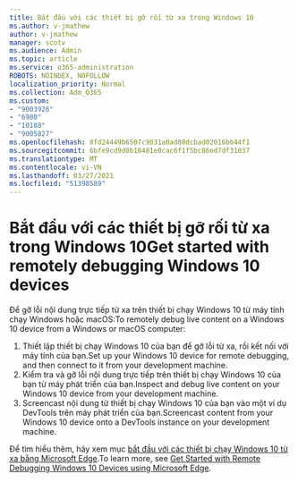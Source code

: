 ```yaml
---
title: Bắt đầu với các thiết bị gỡ rối từ xa trong Windows 10
ms.author: v-jmathew
author: v-jmathew
manager: scotv
ms.audience: Admin
ms.topic: article
ms.service: o365-administration
ROBOTS: NOINDEX, NOFOLLOW
localization_priority: Normal
ms.collection: Adm_O365
ms.custom:
- "9003926"
- "6980"
- "10188"
- "9005827"
ms.openlocfilehash: 8fd24449b6507c9031a0ad88dcbad02016b644f1
ms.sourcegitcommit: 6bfe9cd9d0b18481e0cac6f1f5bc86ed7df31037
ms.translationtype: MT
ms.contentlocale: vi-VN
ms.lasthandoff: 03/27/2021
ms.locfileid: "51398589"
---
```

# <a name="get-started-with-remotely-debugging-windows-10-devices"></a><span data-ttu-id="09a42-102">Bắt đầu với các thiết bị gỡ rối từ xa trong Windows 10</span><span class="sxs-lookup"><span data-stu-id="09a42-102">Get started with remotely debugging Windows 10 devices</span></span>

<span data-ttu-id="09a42-103">Để gỡ lỗi nội dung trực tiếp từ xa trên thiết bị chạy Windows 10 từ máy tính chạy Windows hoặc macOS:</span><span class="sxs-lookup"><span data-stu-id="09a42-103">To remotely debug live content on a Windows 10 device from a Windows or macOS computer:</span></span>

1. <span data-ttu-id="09a42-104">Thiết lập thiết bị chạy Windows 10 của bạn để gỡ lỗi từ xa, rồi kết nối với máy tính của bạn.</span><span class="sxs-lookup"><span data-stu-id="09a42-104">Set up your Windows 10 device for remote debugging, and then connect to it from your development machine.</span></span>
2. <span data-ttu-id="09a42-105">Kiểm tra và gỡ lỗi nội dung trực tiếp trên thiết bị chạy Windows 10 của bạn từ máy phát triển của bạn.</span><span class="sxs-lookup"><span data-stu-id="09a42-105">Inspect and debug live content on your Windows 10 device from your development machine.</span></span>
3. <span data-ttu-id="09a42-106">Screencast nội dung từ thiết bị chạy Windows 10 của bạn vào một ví dụ DevTools trên máy phát triển của bạn.</span><span class="sxs-lookup"><span data-stu-id="09a42-106">Screencast content from your Windows 10 device onto a DevTools instance on your development machine.</span></span>

<span data-ttu-id="09a42-107">Để tìm hiểu thêm, hãy xem mục [bắt đầu với các thiết bị chạy Windows 10 từ xa bằng Microsoft Edge](https://go.microsoft.com/fwlink/?linkid=2142172).</span><span class="sxs-lookup"><span data-stu-id="09a42-107">To learn more, see [Get Started with Remote Debugging Windows 10 Devices using Microsoft Edge](https://go.microsoft.com/fwlink/?linkid=2142172).</span></span>

